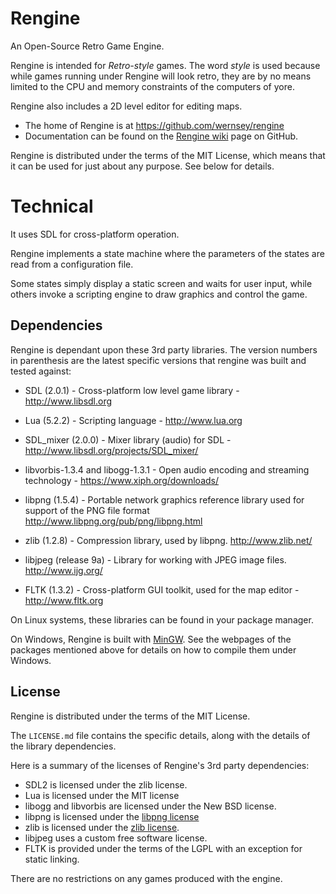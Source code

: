 # Rengine

An Open-Source Retro Game Engine.

Rengine is intended for _Retro-style_ games. The word _style_ is used
because while games running under Rengine will look retro, they are by no
means limited to the CPU and memory constraints of the computers of yore.

Rengine also includes a 2D level editor for editing maps.

* The home of Rengine is at https://github.com/wernsey/rengine
* Documentation can be found on the [Rengine wiki](https://github.com/wernsey/rengine/wiki)
	page on GitHub.

Rengine is distributed under the terms of the MIT License, which means that
it can be used for just about any purpose. See below for details.

# Technical

It uses SDL for cross-platform operation.

Rengine implements a state machine where the parameters of the states
are read from a configuration file.

Some states simply display a static screen and waits for user input, while
others invoke a scripting engine to draw graphics and control the game.

## Dependencies

Rengine is dependant upon these 3rd party libraries. The version numbers in
parenthesis are the latest specific versions that rengine was built and 
tested against:

* SDL (2.0.1) - Cross-platform low level game library -
http://www.libsdl.org

* Lua (5.2.2) - Scripting language - http://www.lua.org

* SDL_mixer (2.0.0) - Mixer library (audio) for SDL -
http://www.libsdl.org/projects/SDL_mixer/

* libvorbis-1.3.4 and libogg-1.3.1 - Open audio encoding and 
	streaming technology - https://www.xiph.org/downloads/

* libpng (1.5.4) - Portable network graphics reference library
	used for support of the PNG file format
	http://www.libpng.org/pub/png/libpng.html
	
* zlib (1.2.8) - Compression library, used by libpng.
	http://www.zlib.net/

* libjpeg (release 9a) - Library for working with JPEG image files.
	http://www.ijg.org/
	
* FLTK (1.3.2) - Cross-platform GUI toolkit, used for the map editor -
http://www.fltk.org

On Linux systems, these libraries can be found in your package manager.

On Windows, Rengine is built with [MinGW](http://mingw.org/). See the
webpages of the packages mentioned above for details on how to compile
them under Windows.

## License

Rengine is distributed under the terms of the MIT License. 

The `LICENSE.md` file contains the specific details, along with the 
details of the library dependencies.

Here is a summary of the licenses of Rengine's 3rd party dependencies:
* SDL2 is licensed under the zlib license.
* Lua is licensed under the MIT license
* libogg and libvorbis are licensed under the New BSD license.
* libpng is licensed under the [libpng license](http://en.wikipedia.org/wiki/Libpng_License)
* zlib is licensed under the [zlib license](http://en.wikipedia.org/wiki/Zlib_license).
* libjpeg uses a custom free software license.
* FLTK is provided under the terms of the LGPL with an exception for
	static linking.

There are no restrictions on any games produced with the engine.
